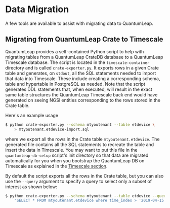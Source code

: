 # Data Migration

A few tools are available to assist with migrating data to QuantumLeap.

## Migrating from QuantumLeap Crate to Timescale

QuantumLeap provides a self-contained Python script to help with
migrating tables from a QuantumLeap CrateDB database to a QuantumLeap
Timescale database. The script is located in the `timescale-container`
directory and is called `crate-exporter.py`.
It exports rows in a given Crate table and generates, on `stdout`,
all the SQL statements needed to import that data into Timescale.
These include creating a corresponding schema, table and hypertable
in PostgreSQL as needed. Note that the script generates DDL statements
that, when executed, will result in the exact same table structures
the QuantumLeap Timescale back end would have generated on seeing
NGSI entities corresponding to the rows stored in the Crate table.

Here's an example usage

```bash
$ python crate-exporter.py --schema mtyoutenant --table etdevice \
    > mtyoutenant.etdevice-import.sql
```

where we export all the rows in the Crate table `mtyoutenant.etdevice`.
The generated file contains all the SQL statements to recreate the
table and insert the data in Timescale. You may want to put this file
in the `quantumleap-db-setup` script's init directory so that data
are migrated automatically for you when you bootstrap the QuantumLeap
DB on Timescale as explained in the [Timescale section][ts-admin].

By default the script exports all the rows in the Crate table, but
you can also use the `--query` argument to specify a query to select
only a subset of interest as shown below:

```bash
$ python crate-exporter.py --schema mtyoutenant --table etdevice --query \
    "SELECT * FROM mtyoutenant.etdevice where time_index > '2019-04-15';"
```

[ts-admin]: ./timescale.md
    "QuantumLeap Timescale"
